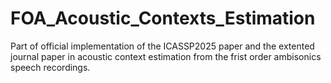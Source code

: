 # FOA_Acoustic_Contexts_Estimation
Part of official implementation of the ICASSP2025 paper and the extented journal paper in acoustic context estimation from the frist order ambisonics speech recordings.
